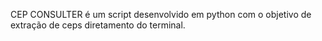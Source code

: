CEP CONSULTER é um script desenvolvido em python com o objetivo de extração de ceps diretamento do terminal.
